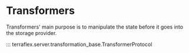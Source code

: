 # Transformers

Transformers' main purpose is to manipulate the state before it goes into the storage provider.  

::: terraflex.server.transformation_base.TransformerProtocol
